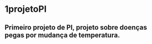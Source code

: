 # **1projetoPI**
## Primeiro projeto de PI, projeto sobre doenças pegas por mudança de temperatura.
